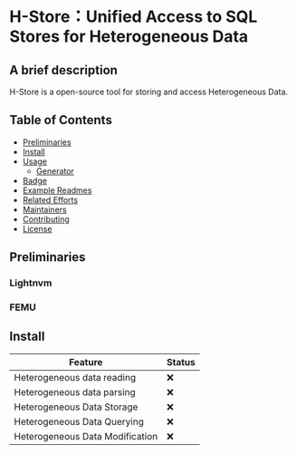 #  H-Store：Unified Access to SQL Stores for Heterogeneous Data

## A brief description
H-Store is a open-source tool for storing  and access Heterogeneous Data.

## Table of Contents

- [Preliminaries](#Preliminaries)
- [Install](#Installl)
- [Usage](#usage)
	- [Generator](#generator)
- [Badge](#badge)
- [Example Readmes](#example-readmes)
- [Related Efforts](#related-efforts)
- [Maintainers](#maintainers)
- [Contributing](#contributing)
- [License](#license)

## Preliminaries
### Lightnvm
### FEMU

## Install

Feature|Status
-----------|----------
Heterogeneous data reading|❌
Heterogeneous data parsing|❌
Heterogeneous Data Storage|❌
Heterogeneous Data Querying|❌
Heterogeneous Data Modification|❌
